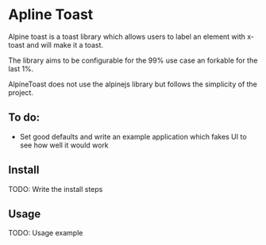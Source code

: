 # Apline Toast

Alpine toast is a toast library which allows users to label an element
with x-toast and will make it a toast.

The library aims to be configurable for the 99% use case an forkable for the
last 1%.

AlpineToast does not use the alpinejs library but follows the simplicity
of the project.

## To do:

- Set good defaults and write an example application which fakes UI to see how well it would work

## Install

TODO: Write the install steps

## Usage

TODO: Usage example